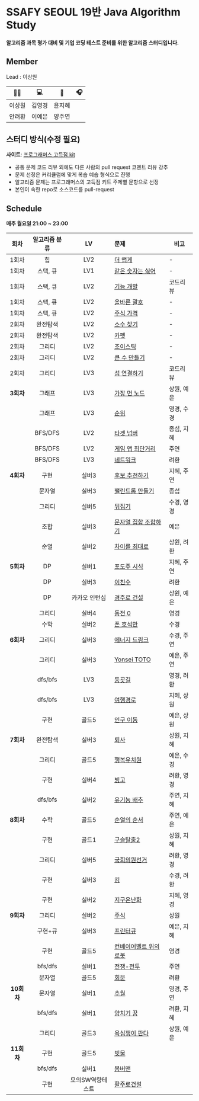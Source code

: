 # SSAFY SEOUL 19반 Java Algorithm Study

#### 알고리즘 과목 평가 대비 및 기업 코딩 테스트 준비를 위한 알고리즘 스터디입니다.

## Member

Lead : 이상원
 
|   🤸‍♂️   |   💻   |   📖   |   🎧   |
| :----: | :----: | :----: | :----: |
| 이상원 | 김영경 | 윤지혜 |  |
| 안려환 | 이예은 | 양주연 |  |

## 스터디 방식(수정 필요)

**사이트**: [프로그래머스 고득점 kit](https://school.programmers.co.kr/learn/challenges?tab=algorithm_practice_kit)

-   공통 문제 코드 리뷰 외에도 다른 사람의 pull request 코멘트 리뷰 강추
-   문제 선정은 커리큘럼에 맞게 복습 예습 형식으로 진행
-   알고리즘 문제는 프로그래머스의 고득점 키트 주제별 문항으로 선정
-   본인이 속한 repo로 소스코드를 pull-request

## Schedule

<b>매주 월요일 21:00 ~ 23:00</b>

|   회차    | 알고리즘 분류 | LV  | 문제                                                                                | 비고     |
| :-------: | :-----------: | :-: | :---------------------------------------------------------------------------------- | -------- |
|   1회차   |      힙       | LV2 | [더 맵게](https://school.programmers.co.kr/learn/courses/30/lessons/42626)          | -        |
|   1회차   |   스택, 큐    | LV1 | [같은 숫자는 싫어](https://school.programmers.co.kr/learn/courses/30/lessons/12906) | -        |
|   1회차   |   스택, 큐    | LV2 | [기능 개발](https://school.programmers.co.kr/learn/courses/30/lessons/42586)        | 코드리뷰 |
|   1회차   |   스택, 큐    | LV2 | [올바른 괄호](https://school.programmers.co.kr/learn/courses/30/lessons/12909)      | -        |
|   1회차   |   스택, 큐    | LV2 | [주식 가격](https://school.programmers.co.kr/learn/courses/30/lessons/42584)        | -        |
|   2회차   |   완전탐색    | LV2 | [소수 찾기](https://school.programmers.co.kr/learn/courses/30/lessons/42839)        | -        |
|   2회차   |   완전탐색    | LV2 | [카펫](https://school.programmers.co.kr/learn/courses/30/lessons/42842)             | -        |
|   2회차   |    그리디     | LV2 | [조이스틱](https://school.programmers.co.kr/learn/courses/30/lessons/42860)         | -        |
|   2회차   |    그리디     | LV2 | [큰 수 만들기](https://school.programmers.co.kr/learn/courses/30/lessons/42883)     | -        |
|   2회차   |    그리디     | LV3 | [섬 연결하기](https://school.programmers.co.kr/learn/courses/30/lessons/42861)      | 코드리뷰 |
| **3회차** |    그래프     | LV3 | [가장 먼 노드](https://school.programmers.co.kr/learn/courses/30/lessons/49189)     | 상원, 예은        |
|           |    그래프     | LV3 | [순위](https://school.programmers.co.kr/learn/courses/30/lessons/49191)             | 영경, 수경        |
|           |    BFS/DFS    | LV2 | [타겟 넘버](https://school.programmers.co.kr/learn/courses/30/lessons/43165)        | 종섭, 지혜        |
|           |    BFS/DFS    | LV2 | [게임 맵 최단거리](https://school.programmers.co.kr/learn/courses/30/lessons/1844)  | 주연        |
|           |    BFS/DFS    | LV3 | [네트워크](https://school.programmers.co.kr/learn/courses/30/lessons/43162)         | 려환 |
| **4회차** | 구현 | 실버3 | [후보 추천하기](https://www.acmicpc.net/problem/1713) | 지혜, 주연|
| | 문자열 | 실버3 | [팰린드롬 만들기](https://www.acmicpc.net/problem/1213) | 종섭|
| | 그리디 | 실버5 | [뒤집기](https://www.acmicpc.net/problem/1439) |수경, 영경 |
| | 조합 | 실버3 | [문자열 집합 조합하기](https://www.acmicpc.net/problem/25328) |예은 |
| | 순열 | 실버2 | [차이를 최대로](https://www.acmicpc.net/problem/10819) |상원, 려환|
| **5회차**| DP | 실버1 | [포도주 시식](https://www.acmicpc.net/problem/2156) |지혜, 주연 |
| | DP | 실버3 | [이친수](https://www.acmicpc.net/problem/2193) |려환 |
| | DP | 카카오 인턴십 | [경주로 건설](https://school.programmers.co.kr/learn/courses/30/lessons/67259) |상원, 예은 |
| | 그리디 | 실버4 | [동전 0](https://www.acmicpc.net/problem/11047) | 영경|
| | 수학 | 실버2 | [폰 호석만](https://www.acmicpc.net/problem/21275) |수경 |
| **6회차** | 그리디 | 실버3 | [에너지 드링크](https://www.acmicpc.net/problem/20115) | 수경, 주연|
| | 그리디 | 실버3 | [Yonsei TOTO](https://www.acmicpc.net/problem/12018) | 예은, 주연|
| | dfs/bfs | LV3 | [등굣길](https://school.programmers.co.kr/learn/courses/30/lessons/42898) | 영경, 려환|
| | dfs/bfs | LV3 | [여행경로](https://school.programmers.co.kr/learn/courses/30/lessons/43164) | 지혜, 상원|
| | 구현 | 골드5 | [인구 이동](https://www.acmicpc.net/problem/16234) | 예은, 상원|
| **7회차** | 완전탐색 | 실버3 | [퇴사](https://www.acmicpc.net/problem/14501) | 상원, 지혜 |
| | 그리디 | 골드5 | [행복유치원](https://www.acmicpc.net/problem/13164) | 예은, 수경 |
| | 구현 | 실버4 | [빙고](https://www.acmicpc.net/problem/2578) | 려환, 영경 |
| | dfs/bfs | 실버2 | [유기농 배추](https://www.acmicpc.net/problem/1012) | 주연, 지혜 |
| **8회차** | 수학 | 골드5 | [순열의 순서](https://www.acmicpc.net/problem/1722) | 주연, 예은|
| | 구현 | 골드1 | [구슬탈출2](https://www.acmicpc.net/problem/13460) | 상원, 지혜 |
| | 그리디 | 실버5 | [국회의원선거](https://www.acmicpc.net/problem/1417) | 려환, 영경 |
| | 구현 | 실버3 | [킹](https://www.acmicpc.net/problem/1063) | 수경, 려환 |
| | 구현 | 실버2 | [지구온난화](https://www.acmicpc.net/problem/5212) | 지혜, 영경 |
| **9회차** | 그리디 | 실버2 | [주식](https://www.acmicpc.net/problem/11501) |상원|
| | 구현+큐 | 실버3 | [프린터큐](https://www.acmicpc.net/problem/1966) | 예은, 지혜 |
| | 구현 | 골드5 | [컨베이어벨트 위의 로봇](https://www.acmicpc.net/problem/20055) | 영경 |
| | bfs/dfs | 실버1 | [전쟁-전투](https://www.acmicpc.net/problem/1303) | 주연 |
| | 문자열 | 골드5 | [회문](https://www.acmicpc.net/problem/17609) | 려환 |
|**10회차**|문자열|실버1|[추월](https://www.acmicpc.net/problem/2002)|영경, 주연|
| |bfs/dfs|실버1|[양치기 꿍](https://www.acmicpc.net/problem/3187)|려환, 지혜|
| |그리디|골드3|[욕심쟁이 판다](https://www.acmicpc.net/problem/1937)|상원, 예은|
|**11회차**|구현|골드5|[빗물](https://www.acmicpc.net/problem/14719)||
| |bfs/dfs|실버1|[봄버맨](https://www.acmicpc.net/problem/16918)||
| |구현|모의SW역량테스트|[활주로건설](https://swexpertacademy.com/main/code/problem/problemDetail.do?contestProbId=AWIeW7FakkUDFAVH)||